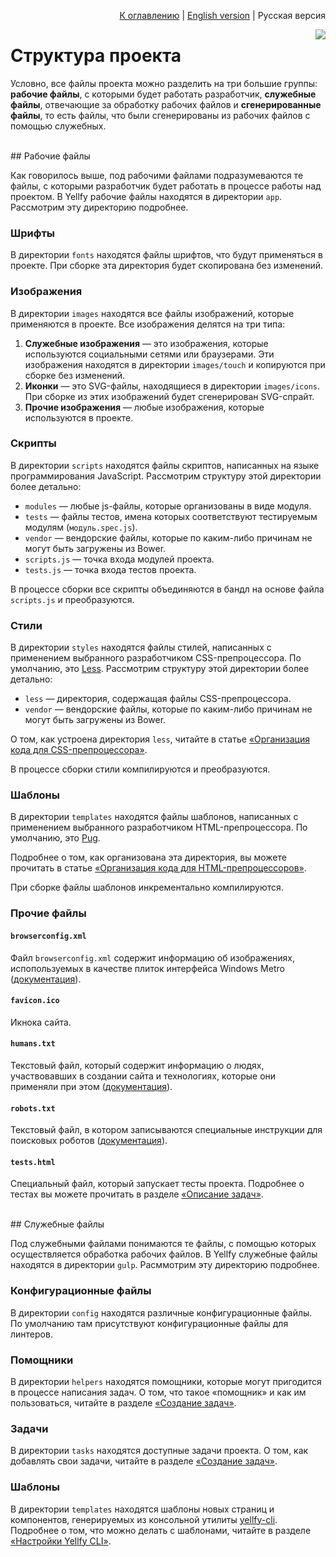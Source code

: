 <p align="right"><a href="README.md">К оглавлению</a> | <a href="../en/structure.md">English version</a> | Русская версия</p>

<img src="https://cloud.githubusercontent.com/assets/7034281/17824051/63b25da8-6668-11e6-8d56-b8f5b6d199f0.png" align="right"/>

# Структура проекта

Условно, все файлы проекта можно разделить на три большие группы: **рабочие файлы**, с которыми будет работать разработчик, **служебные файлы**, отвечающие за обработку рабочих файлов и **сгенерированные файлы**, то есть файлы, что были сгенерированы из рабочих файлов с помощью служебных.




<br/>
## Рабочие файлы

Как говорилось выше, под рабочими файлами подразумеваются те файлы, с которыми разработчик будет работать в процессе работы над проектом. В Yellfy рабочие файлы находятся в директории `app`. Рассмотрим эту директорию подробнее.

### Шрифты

В директории `fonts` находятся файлы шрифтов, что будут применяться в проекте. При сборке эта директория будет скопирована без изменений.

### Изображения

В директории `images` находятся все файлы изображений, которые применяются в проекте. Все изображения делятся на три типа:

  1. **Служебные изображения** — это изображения, которые используются социальными сетями или браузерами. Эти изображения находятся в директории `images/touch` и копируются при сборке без изменений.
  2. **Иконки** — это SVG-файлы, находящиеся в директории `images/icons`. При сборке из этих изображений будет сгенерирован SVG-спрайт.
  3. **Прочие изображения** — любые изображения, которые используются в проекте.

### Скрипты

В директории `scripts` находятся файлы скриптов, написанных на языке программирования JavaScript. Рассмотрим структуру этой директории более детально:

  * `modules` — любые js-файлы, которые организованы в виде модуля.
  * `tests` — файлы тестов, имена которых соответствуют тестируемым модулям (`модуль.spec.js`).
  * `vendor` — вендорские файлы, которые по каким-либо причинам не могут быть загружены из Bower.
  * `scripts.js` — точка входа модулей проекта.
  * `tests.js` — точка входа тестов проекта.

В процессе сборки все скрипты объединяются в бандл на основе файла `scripts.js` и преобразуются.

### Стили

В директории `styles` находятся файлы стилей, написанных с применением выбранного разработчиком CSS-препроцессора. По умолчанию, это [Less](http://lesscss.org/). Рассмотрим структуру этой директории более детально:

  * `less` — директория, содержащая файлы CSS-препроцессора.
  * `vendor` — вендорские файлы, которые по каким-либо причинам не могут быть загружены из Bower.

О том, как устроена директория `less`, читайте в статье [«Организация кода для CSS-препроцессора»](https://canonium.com/articles/organizing-code-in-project).

В процессе сборки стили компилируются и преобразуются.

### Шаблоны

В директории `templates` находятся файлы шаблонов, написанных с применением выбранного разработчиком HTML-препроцессора. По умолчанию, это [Pug](http://pug.timothygu.me/en/api/getting-started.html).

Подробнее о том, как организована эта директория, вы можете прочитать в статье [«Организация кода для HTML-препроцессоров»](https://canonium.com/articles/organizing-html-code-in-project).

При сборке файлы шаблонов инкрементально компилируются.

### Прочие файлы

#### `browserconfig.xml`

Файл `browserconfig.xml` содержит информацию об изображениях, испопользуемых в качестве плиток интерфейса Windows Metro ([документация](https://msdn.microsoft.com/en-us/library/dn455106(v=vs.85).aspx)).

#### `favicon.ico`

Икнока сайта.

#### `humans.txt`

Текстовый файл, который содержит информацию о людях, участвовавших в создании сайта и технологиях, которые они применяли при этом ([документация](http://humanstxt.org/)).

#### `robots.txt`

Текстовый файл, в котором записываются специальные инструкции для поисковых роботов ([документация](http://www.robotstxt.org/robotstxt.html)).

#### `tests.html`

Специальный файл, который запускает тесты проекта. Подробнее о тестах вы можете прочитать в разделе [«Описание задач»](tasks.md#Тестирование-gulp-test).




<br/>
## Служебные файлы

Под служебными файлами понимаются те файлы, с помощью которых осуществляется обработка рабочих файлов. В Yellfy служебные файлы находятся в директории `gulp`. Расммотрим эту директорию подробнее.

### Конфигурационные файлы

В директории `config` находятся различные конфигурационные файлы. По умолчанию там присутствуют конфигурационные файлы для линтеров.

### Помощники

В директории `helpers` находятся помощники, которые могут пригодится в процессе написания задач. О том, что такое «помощник» и как им пользоваться, читайте в разделе [«Создание задач»](create-tasks.md).

### Задачи

В директории `tasks` находятся доступные задачи проекта. О том, как добавлять свои задачи, читайте в разделе [«Создание задач»](create-tasks.md).

### Шаблоны

В директории `templates` находятся шаблоны новых страниц и компонентов, генерируемых из консольной утилиты [yellfy-cli](https://github.com/mrmlnc/yellfy-cli). Подробнее о том, что можно делать с шаблонами, читайте в разделе [«Настройки Yellfy CLI»](cli-settings.md).
